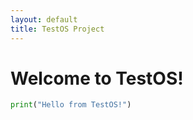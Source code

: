 ```yaml
---
layout: default
title: TestOS Project
---
```


# Welcome to TestOS!

```python
print("Hello from TestOS!")
